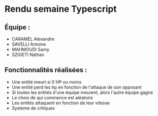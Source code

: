 # Rendu semaine Typescript

## Équipe :
- CARAMEL Alexandre
- SAVELLI Antoine
- MAHMOUDI Samy
- SZIGETI Nathan    

## Fonctionnalités réalisées : 
- Une entité meurt si 0 HP ou moins
- Une entité perd les hp en fonction de l'attaque de son opposant
- Si toutes les entités d'une équipe meurent, alors l'autre équipe gagne
- Le choix de qui commence est aléatoire
- Les entités attaquent en fonction de leur vitesse
- Systeme de critiques